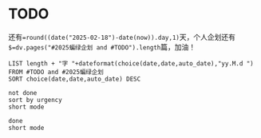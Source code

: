 # TODO

还有`=round((date("2025-02-18")-date(now)).day,1)`天，个人企划还有`$=dv.pages("#2025蝙绿企划 and #TODO").length`篇，加油！

```dataview
LIST length + "字 "+dateformat(choice(date,date,auto_date),"yy.M.d ")
FROM #TODO and #2025蝙绿企划
SORT choice(date,date,auto_date) DESC
```

```tasks
not done
sort by urgency
short mode
```

```tasks
done
short mode
```
